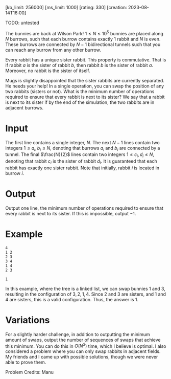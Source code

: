 [kb_limit: 256000]
[ms_limit: 1000]
[rating: 330]
[creation: 2023-08-14T16:00]

TODO: untested

The bunnies are back at Wilson Park! $1 \le N \le 10^5$ bunnies are placed along $N$ burrows, such that each burrow contains exactly $1$ rabbit and $N$ is even. These burrows are connected by $N - 1$ bidirectional tunnels such that you can reach any burrow from any other burrow.

Every rabbit has a unique sister rabbit. This property is commutative. That is if rabbit $a$ is the sister of rabbit $b$, then rabbit $b$ is the sister of rabbit $a$. Moreover, no rabbit is the sister of itself. 

Mugs is slightly disappointed that the sister rabbits are currently separated. He needs your help! In a single operation, you can swap the position of any two rabbits (sisters or not). What is the minimum number of operations required to ensure that every rabbit is next to its sister? We say that a rabbit is next to its sister if by the end of the simulation, the two rabbits are in adjacent burrows.

# Input

The first line contains a single integer, $N$. The next $N - 1$ lines contain two integers $1 \le a_i, b_i \le N$, denoting that burrows $a_i$ and $b_i$ are connected by a tunnel. The final $\frac{N}{2}$ lines contain two integers $1 \le c_i, d_i \le N$, denoting that rabbit $c_i$ is the sister of rabbit $d_i$. It is guaranteed that each rabbit has exactly one sister rabbit. Note that initially, rabbit $i$ is located in burrow $i$.

# Output

Output one line, the minimum number of operations required to ensure that every rabbit is next to its sister. If this is impossible, output $-1$.

# Example

```in
4 
1 2
2 3
3 4
1 4
2 3
```
```out
1
```

In this example, where the tree is a linked list, we can swap bunnies $1$ and $3$, resulting in the configuration of $3, 2, 1, 4$. Since $2$ and $3$ are sisters, and $1$ and $4$ are sisters, this is a valid configuration. Thus, the answer is $1$.

# Variations
For a slightly harder challenge, in addition to outputting the minimum amount of swaps, output the number of sequences of swaps that achieve this minimum. You can do this in $O(N^2)$ time, which I believe is optimal. I also considered a problem where you can only swap rabbits in adjacent fields. My friends and I came up with possible solutions, though we were never able to prove them.

Problem Credits: Manu
